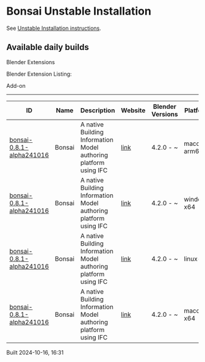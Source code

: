 # Bonsai Unstable Installation

See [Unstable Installation instructions](https://docs.bonsaibim.org/guides/development/installation.html#unstable-installation).

## Available daily builds




Blender Extensions


Blender Extension Listing:


Add\-on




---




| ID | Name | Description | Website | Blender Versions | Platforms | Size |
| --- | --- | --- | --- | --- | --- | --- |
| [bonsai\-0\.8\.1\-alpha241016](https://github.com/IfcOpenShell/IfcOpenShell/releases/download/bonsai-0.8.1-alpha241016/bonsai_py311-0.8.1-alpha241016-macos-arm64.zip?repository=https://raw.githubusercontent.com/IfcOpenShell/bonsai_unstable_repo/main/index.json&blender_version_min=4.2.0&platforms=macos-arm64) | Bonsai | A native Building Information Model authoring platform using IFC | [link](https://bonsaibim.org/) | 4\.2\.0 \- \~ | macos\-arm64 | 103\.9MB |
| [bonsai\-0\.8\.1\-alpha241016](https://github.com/IfcOpenShell/IfcOpenShell/releases/download/bonsai-0.8.1-alpha241016/bonsai_py311-0.8.1-alpha241016-windows-x64.zip?repository=https://raw.githubusercontent.com/IfcOpenShell/bonsai_unstable_repo/main/index.json&blender_version_min=4.2.0&platforms=windows-x64) | Bonsai | A native Building Information Model authoring platform using IFC | [link](https://bonsaibim.org/) | 4\.2\.0 \- \~ | windows\-x64 | 83\.6MB |
| [bonsai\-0\.8\.1\-alpha241016](https://github.com/IfcOpenShell/IfcOpenShell/releases/download/bonsai-0.8.1-alpha241016/bonsai_py311-0.8.1-alpha241016-linux-x64.zip?repository=https://raw.githubusercontent.com/IfcOpenShell/bonsai_unstable_repo/main/index.json&blender_version_min=4.2.0&platforms=linux-x64) | Bonsai | A native Building Information Model authoring platform using IFC | [link](https://bonsaibim.org/) | 4\.2\.0 \- \~ | linux\-x64 | 108\.3MB |
| [bonsai\-0\.8\.1\-alpha241016](https://github.com/IfcOpenShell/IfcOpenShell/releases/download/bonsai-0.8.1-alpha241016/bonsai_py311-0.8.1-alpha241016-macos-x64.zip?repository=https://raw.githubusercontent.com/IfcOpenShell/bonsai_unstable_repo/main/index.json&blender_version_min=4.2.0&platforms=macos-x64) | Bonsai | A native Building Information Model authoring platform using IFC | [link](https://bonsaibim.org/) | 4\.2\.0 \- \~ | macos\-x64 | 104\.1MB |


Built 2024\-10\-16, 16:31




